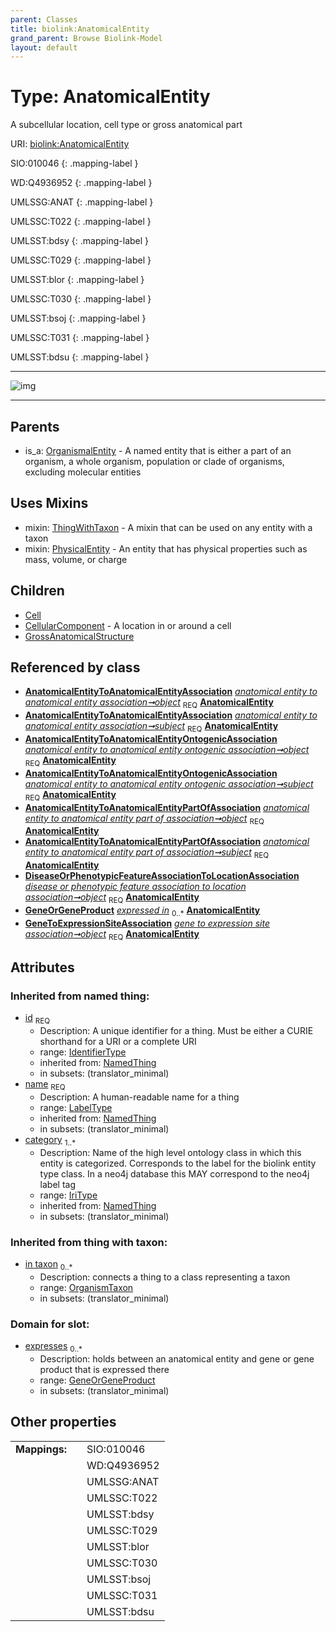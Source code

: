 ```yaml
---
parent: Classes
title: biolink:AnatomicalEntity
grand_parent: Browse Biolink-Model
layout: default
---
```


# Type: AnatomicalEntity


A subcellular location, cell type or gross anatomical part

URI: [biolink:AnatomicalEntity](https://w3id.org/biolink/vocab/AnatomicalEntity)

SIO:010046
{: .mapping-label }

WD:Q4936952
{: .mapping-label }

UMLSSG:ANAT
{: .mapping-label }

UMLSSC:T022
{: .mapping-label }

UMLSST:bdsy
{: .mapping-label }

UMLSSC:T029
{: .mapping-label }

UMLSST:blor
{: .mapping-label }

UMLSSC:T030
{: .mapping-label }

UMLSST:bsoj
{: .mapping-label }

UMLSSC:T031
{: .mapping-label }

UMLSST:bdsu
{: .mapping-label }


---

![img](http://yuml.me/diagram/nofunky;dir:TB/class/\[OrganismTaxon]<in%20taxon%200..*-%20\[AnatomicalEntity&#124;id(i):identifier_type;name(i):label_type;category(i):iri_type%20%2B],%20\[AnatomicalEntityToAnatomicalEntityAssociation]-%20object%201..1>\[AnatomicalEntity],%20\[AnatomicalEntityToAnatomicalEntityAssociation]-%20subject%201..1>\[AnatomicalEntity],%20\[AnatomicalEntityToAnatomicalEntityOntogenicAssociation]-%20object%201..1>\[AnatomicalEntity],%20\[AnatomicalEntityToAnatomicalEntityOntogenicAssociation]-%20subject%201..1>\[AnatomicalEntity],%20\[AnatomicalEntityToAnatomicalEntityPartOfAssociation]-%20object%201..1>\[AnatomicalEntity],%20\[AnatomicalEntityToAnatomicalEntityPartOfAssociation]-%20subject%201..1>\[AnatomicalEntity],%20\[DiseaseOrPhenotypicFeatureAssociationToLocationAssociation]-%20object%201..1>\[AnatomicalEntity],%20\[GeneToExpressionSiteAssociation]-%20object%201..1>\[AnatomicalEntity],%20\[AnatomicalEntity]uses%20-.->\[ThingWithTaxon],%20\[AnatomicalEntity]uses%20-.->\[PhysicalEntity],%20\[AnatomicalEntity]^-\[GrossAnatomicalStructure],%20\[AnatomicalEntity]^-\[CellularComponent],%20\[AnatomicalEntity]^-\[Cell],%20\[OrganismalEntity]^-\[AnatomicalEntity])

---


## Parents

 *  is_a: [OrganismalEntity](OrganismalEntity.md) - A named entity that is either a part of an organism, a whole organism, population or clade of organisms, excluding molecular entities

## Uses Mixins

 *  mixin: [ThingWithTaxon](ThingWithTaxon.md) - A mixin that can be used on any entity with a taxon
 *  mixin: [PhysicalEntity](PhysicalEntity.md) - An entity that has physical properties such as mass, volume, or charge

## Children

 * [Cell](Cell.md)
 * [CellularComponent](CellularComponent.md) - A location in or around a cell
 * [GrossAnatomicalStructure](GrossAnatomicalStructure.md)

## Referenced by class

 *  **[AnatomicalEntityToAnatomicalEntityAssociation](AnatomicalEntityToAnatomicalEntityAssociation.md)** *[anatomical entity to anatomical entity association➞object](anatomical_entity_to_anatomical_entity_association_object.md)*  <sub>REQ</sub>  **[AnatomicalEntity](AnatomicalEntity.md)**
 *  **[AnatomicalEntityToAnatomicalEntityAssociation](AnatomicalEntityToAnatomicalEntityAssociation.md)** *[anatomical entity to anatomical entity association➞subject](anatomical_entity_to_anatomical_entity_association_subject.md)*  <sub>REQ</sub>  **[AnatomicalEntity](AnatomicalEntity.md)**
 *  **[AnatomicalEntityToAnatomicalEntityOntogenicAssociation](AnatomicalEntityToAnatomicalEntityOntogenicAssociation.md)** *[anatomical entity to anatomical entity ontogenic association➞object](anatomical_entity_to_anatomical_entity_ontogenic_association_object.md)*  <sub>REQ</sub>  **[AnatomicalEntity](AnatomicalEntity.md)**
 *  **[AnatomicalEntityToAnatomicalEntityOntogenicAssociation](AnatomicalEntityToAnatomicalEntityOntogenicAssociation.md)** *[anatomical entity to anatomical entity ontogenic association➞subject](anatomical_entity_to_anatomical_entity_ontogenic_association_subject.md)*  <sub>REQ</sub>  **[AnatomicalEntity](AnatomicalEntity.md)**
 *  **[AnatomicalEntityToAnatomicalEntityPartOfAssociation](AnatomicalEntityToAnatomicalEntityPartOfAssociation.md)** *[anatomical entity to anatomical entity part of association➞object](anatomical_entity_to_anatomical_entity_part_of_association_object.md)*  <sub>REQ</sub>  **[AnatomicalEntity](AnatomicalEntity.md)**
 *  **[AnatomicalEntityToAnatomicalEntityPartOfAssociation](AnatomicalEntityToAnatomicalEntityPartOfAssociation.md)** *[anatomical entity to anatomical entity part of association➞subject](anatomical_entity_to_anatomical_entity_part_of_association_subject.md)*  <sub>REQ</sub>  **[AnatomicalEntity](AnatomicalEntity.md)**
 *  **[DiseaseOrPhenotypicFeatureAssociationToLocationAssociation](DiseaseOrPhenotypicFeatureAssociationToLocationAssociation.md)** *[disease or phenotypic feature association to location association➞object](disease_or_phenotypic_feature_association_to_location_association_object.md)*  <sub>REQ</sub>  **[AnatomicalEntity](AnatomicalEntity.md)**
 *  **[GeneOrGeneProduct](GeneOrGeneProduct.md)** *[expressed in](expressed_in.md)*  <sub>0..*</sub>  **[AnatomicalEntity](AnatomicalEntity.md)**
 *  **[GeneToExpressionSiteAssociation](GeneToExpressionSiteAssociation.md)** *[gene to expression site association➞object](gene_to_expression_site_association_object.md)*  <sub>REQ</sub>  **[AnatomicalEntity](AnatomicalEntity.md)**

## Attributes


### Inherited from named thing:

 * [id](id.md)  <sub>REQ</sub>
    * Description: A unique identifier for a thing. Must be either a CURIE shorthand for a URI or a complete URI
    * range: [IdentifierType](types/IdentifierType.md)
    * inherited from: [NamedThing](NamedThing.md)
    * in subsets: (translator_minimal)
 * [name](name.md)  <sub>REQ</sub>
    * Description: A human-readable name for a thing
    * range: [LabelType](types/LabelType.md)
    * inherited from: [NamedThing](NamedThing.md)
    * in subsets: (translator_minimal)
 * [category](category.md)  <sub>1..*</sub>
    * Description: Name of the high level ontology class in which this entity is categorized. Corresponds to the label for the biolink entity type class. In a neo4j database this MAY correspond to the neo4j label tag
    * range: [IriType](types/IriType.md)
    * inherited from: [NamedThing](NamedThing.md)
    * in subsets: (translator_minimal)

### Inherited from thing with taxon:

 * [in taxon](in_taxon.md)  <sub>0..*</sub>
    * Description: connects a thing to a class representing a taxon
    * range: [OrganismTaxon](OrganismTaxon.md)
    * in subsets: (translator_minimal)

### Domain for slot:

 * [expresses](expresses.md)  <sub>0..*</sub>
    * Description: holds between an anatomical entity and gene or gene product that is expressed there
    * range: [GeneOrGeneProduct](GeneOrGeneProduct.md)
    * in subsets: (translator_minimal)

## Other properties

|  |  |  |
| --- | --- | --- |
| **Mappings:** | | SIO:010046 |
|  | | WD:Q4936952 |
|  | | UMLSSG:ANAT |
|  | | UMLSSC:T022 |
|  | | UMLSST:bdsy |
|  | | UMLSSC:T029 |
|  | | UMLSST:blor |
|  | | UMLSSC:T030 |
|  | | UMLSST:bsoj |
|  | | UMLSSC:T031 |
|  | | UMLSST:bdsu |

